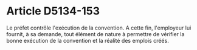 # Article D5134-153

  
Le préfet contrôle l'exécution de la convention. A cette fin, l'employeur lui fournit, à sa demande, tout élément de nature à permettre de vérifier la bonne exécution de la convention et la réalité des emplois créés.